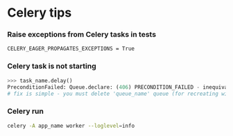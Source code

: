 # Celery tips

### Raise exceptions from Celery tasks in tests
```
CELERY_EAGER_PROPAGATES_EXCEPTIONS = True
```

### Celery task is not starting
```Python
>>> task_name.delay()
PreconditionFailed: Queue.declare: (406) PRECONDITION_FAILED - inequivalent arg 'x-max-priority' for queue 'queue_name' in vhost 'vhost_name': received the value '7' of type 'signedint' but current is none
# fix is simple - you must delete 'queue_name' queue (for recreating with new settings)
```

### Celery run
```Bash
celery -A app_name worker --loglevel=info
```
